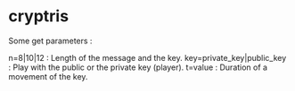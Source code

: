 cryptris
========

Some get parameters :

n=8|10|12                  : Length of the message and the key.
key=private_key|public_key : Play with the public or the private key (player).
t=value                    : Duration of a movement of the key.
